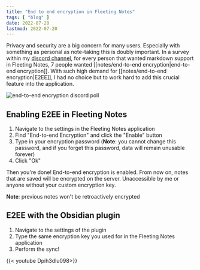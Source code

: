 ```yaml
---
title: "End to end encryption in Fleeting Notes"
tags: [ "blog" ]
date: 2022-07-20
lastmod: 2022-07-20
---
```

Privacy and security are a big concern for many users. Especially with something as personal as note-taking this is doubly important. In a survey within my [discord channel](https://discord.gg/xrj6yuGNmx), for every person that wanted markdown support in Fleeting Notes, 7 people wanted [[notes/end-to-end encryption|end-to-end encryption]]. With such high demand for [[notes/end-to-end encryption|E2EE]], I had no choice but to work hard to add this crucial feature into the application.

![end-to-end encryption discord poll](posts/img/e2e-discord-poll.png)

## Enabling E2EE in Fleeting Notes
1. Navigate to the settings in the Fleeting Notes application 
2. Find "End-to-end Encryption" and click the "Enable" button
3. Type in your encryption password (**Note**: you cannot change this password, and if you forget this password, data will remain unusable forever)
4. Click "Ok"

Then you're done! End-to-end encryption is enabled. From now on, notes that are saved will be encrypted on the server. Unaccessible by me or anyone without your custom encryption key. 

**Note**: previous notes won't be retroactively encrypted

## E2EE with the Obsidian plugin
1. Navigate to the settings of the plugin
2. Type the same encryption key you used for in the Fleeting Notes application
3. Perform the sync!

{{< youtube Dpih3dlu098>}}